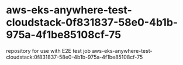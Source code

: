 # aws-eks-anywhere-test-cloudstack-0f831837-58e0-4b1b-975a-4f1be85108cf-75
repository for use with E2E test job aws-eks-anywhere-test-cloudstack:0f831837-58e0-4b1b-975a-4f1be85108cf-75
